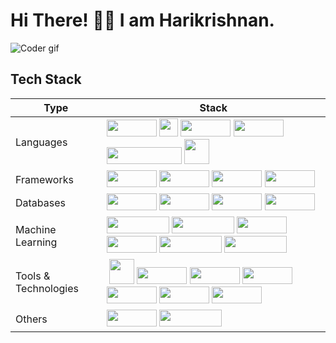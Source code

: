 # Hi There! 👋🏼 I am Harikrishnan.

<img alt="Coder gif" src="https://media.giphy.com/media/RbDKaczqWovIugyJmW/giphy.gif">

## Tech Stack

Type          | Stack
------------- | -------------
Languages      | <img width="80px" height="27px" src="https://img.shields.io/badge/Python-D1D41B?style=for-the-badge&logo=python&logoColor=blue"> <img width="30px" height="29px" src="https://user-images.githubusercontent.com/25181517/192106070-46255bcf-65e6-4c6b-a296-bf8d0d8fb2a7.png"> <img width="80px" height="27px" src="https://img.shields.io/badge/HTML5-E34F26?style=for-the-badge&logo=html5&logoColor=white"> <img width="80px" height="27px" src="https://img.shields.io/badge/CSS3-1572B6?style=for-the-badge&logo=css3&logoColor=white"> <img width="120px" height="27px" src="https://img.shields.io/badge/JavaScript-323330?style=for-the-badge&logo=javascript&logoColor=F7DF1E"> <img width="40px" src="https://user-images.githubusercontent.com/25181517/117201156-9a724800-adec-11eb-9a9d-3cd0f67da4bc.png">
Frameworks | <img width="80px" height="27px" src="https://img.shields.io/badge/Flask-000000?style=for-the-badge&logo=flask&logoColor=white"> <img width="80px" height="27px" src="https://img.shields.io/badge/FastAPI-005571?style=for-the-badge&logo=fastapi"> <img width="80px" height="27px" src="https://img.shields.io/badge/react-%2320232a.svg?style=for-the-badge&logo=react&logoColor=%2361DAFB">  <img width="80px" height="27px" src="https://img.shields.io/badge/node.js-6DA55F?style=for-the-badge&logo=node.js&logoColor=white">
Databases | <img width="80px" height="27px" src="https://img.shields.io/badge/mysql-%2300f.svg?style=for-the-badge&logo=mysql&logoColor=white"> <img width="80px" height="27px" src="https://img.shields.io/badge/postgres-%23316192.svg?style=for-the-badge&logo=postgresql&logoColor=white"> <img width="80px" height="27px" src="https://img.shields.io/badge/MongoDB-%234ea94b.svg?style=for-the-badge&logo=mongodb&logoColor=white"> <img width="80px" height="27px" src="https://img.shields.io/badge/Supabase-3ECF8E?style=for-the-badge&logo=supabase&logoColor=white">
Machine Learning       |  <img width="100px" height="27px" src="https://img.shields.io/badge/OpenCV-27338e?style=for-the-badge&logo=OpenCV&logoColor=white"> <img width="100px" height="27px" src="https://img.shields.io/badge/PyTorch-EE4C2C?style=for-the-badge&logo=pytorch&logoColor=white"> <img width="80px" height="27px" src="https://img.shields.io/badge/Pandas-2C2D72?style=for-the-badge&logo=pandas&logoColor=white"> <img width="80px" height="27px" src="https://img.shields.io/badge/Numpy-777BB4?style=for-the-badge&logo=numpy&logoColor=white"> <img width="100px" height="27px" src="https://img.shields.io/badge/scikit_learn-F7931E?style=for-the-badge&logo=scikit-learn&logoColor=white"> <img width="100px" height="27px" src="https://img.shields.io/badge/Matplotlib-%23ffffff.svg?style=for-the-badge&logo=Matplotlib&logoColor=black">
Tools & Technologies       | <img width=""> <img width="40px" src="https://user-images.githubusercontent.com/25181517/192108372-f71d70ac-7ae6-4c0d-8395-51d8870c2ef0.png"> <img width="80px" height="27px" src="https://img.shields.io/badge/docker-%230db7ed.svg?style=for-the-badge&logo=docker&logoColor=white"> <img width="80px" height="27px" src="https://img.shields.io/badge/Postman-FF6C37?style=for-the-badge&logo=postman&logoColor=white"> <img width="80px" height="27px" src="https://img.shields.io/badge/figma-%23F24E1E.svg?style=for-the-badge&logo=figma&logoColor=white"> <img width="80px" height="27px" src="https://img.shields.io/badge/azure-%230072C6.svg?style=for-the-badge&logo=microsoftazure&logoColor=white"> <img width="80px" height="27px" src="https://img.shields.io/badge/Render-%46E3B7.svg?style=for-the-badge&logo=render&logoColor=white"> <img width="80px" height="27px" src="https://img.shields.io/badge/nginx-%23009639.svg?style=for-the-badge&logo=nginx&logoColor=white">
Others       | <img width="80px" height="27px" src="https://img.shields.io/badge/docker-%230db7ed.svg?style=for-the-badge&logo=docker&logoColor=white"> <img width="100px" height="27px" src="https://img.shields.io/badge/-RaspberryPi-C51A4A?style=for-the-badge&logo=Raspberry-Pi">
